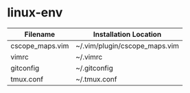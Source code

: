 # linux-env
Filename | Installation Location
-------- | --------------------
cscope_maps.vim | ~/.vim/plugin/cscope_maps.vim
vimrc | ~/.vimrc
gitconfig | ~/.gitconfig
tmux.conf | ~/.tmux.conf
